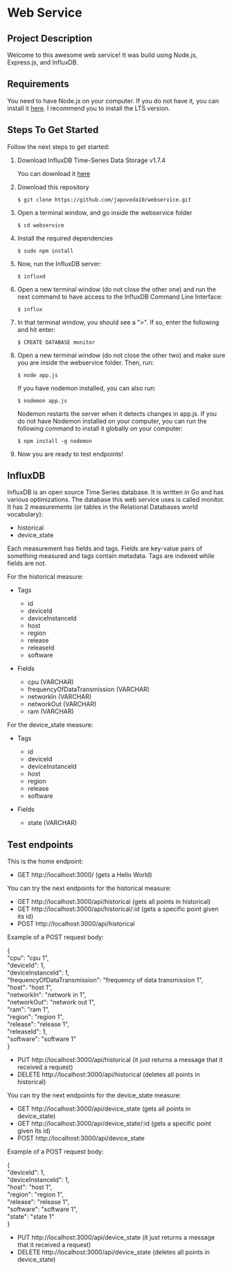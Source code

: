 # Web Service

## Project Description

Welcome to this awesome web service! It was build using Node.js, Express.js, and InfluxDB.

## Requirements

You need to have Node.js on your computer. If you do not have it, you can install it [here](https://nodejs.org/es/). I recommend you to install the LTS version.

## Steps To Get Started

Follow the next steps to get started:

1. Download InfluxDB Time-Series Data Storage v1.7.4

    You can download it [here](https://portal.influxdata.com/downloads/)

2. Download this repository

    `$ git clone https://github.com/japoveda10/webservice.git`

3. Open a terminal window, and go inside the webservice folder

    `$ cd webservice`

4. Install the required dependencies

    `$ sudo npm install`

5. Now, run the InfluxDB server:

    `$ influxd`

6. Open a new terminal window (do not close the other one) and run the next command to have access to the InfluxDB Command Line Interface:

    `$ influx`
    
7. In that terminal window, you should see a ">". If so, enter the following and hit enter:

    `$ CREATE DATABASE monitor`

8. Open a new terminal window (do not close the other two) and make sure you are inside the webservice folder. Then, run:

    `$ node app.js`
    
    If you have nodemon installed, you can also run:
    
    `$ nodemon app.js`
    
    Nodemon restarts the server when it detects changes in app.js. If you do not have Nodemon installed on your computer, you can run the following command to install it globally on your computer:
    
    `$ npm install -g nodemon`

9. Now you are ready to test endpoints!

## InfluxDB

InfluxDB is an open source Time Series database. It is written in Go and has various optimizations. The database this web service uses is called monitor. It has 2 measurements (or tables in the Relational Databases world vocabulary):

- historical
- device_state

Each measurement has fields and tags. Fields are key-value pairs of something measured and tags contain metadata. Tags are indexed while fields are not.

For the historical measure:

- Tags

    - id
    - deviceId
    - deviceInstanceId
    - host
    - region
    - release
    - releaseId
    - software
    
- Fields

    - cpu (VARCHAR)
    - frequencyOfDataTransmission (VARCHAR)
    - networkIn (VARCHAR)
    - networkOut (VARCHAR)
    - ram (VARCHAR)
    
For the device_state measure:

- Tags

    - id
    - deviceId
    - deviceInstanceId
    - host
    - region
    - release
    - software
    
- Fields

    - state (VARCHAR)

## Test endpoints

This is the home endpoint:

* GET http://localhost:3000/ (gets a Hello World)

You can try the next endpoints for the historical measure:

* GET http://localhost:3000/api/historical (gets all points in historical)
* GET http://localhost:3000/api/historical/:id (gets a specific point given its id)
* POST http://localhost:3000/api/historical

Example of a POST request body:

{<br />
    "cpu": "cpu 1",<br />
    "deviceId": 1,<br />
    "deviceInstanceId": 1,<br />
    "frequencyOfDataTransmission": "frequency of data transmission 1",<br />
    "host": "host 1",<br />
    "networkIn": "network in 1",<br />
    "networkOut": "network out 1",<br />
    "ram": "ram 1",<br />
    "region": "region 1",<br />
    "release": "release 1",<br />
    "releaseId": 1,<br />
    "software": "software 1"<br />
}

* PUT http://localhost:3000/api/historical (it just returns a message that it received a request)
* DELETE http://localhost:3000/api/historical (deletes all points in historical)


You can try the next endpoints for the device_state measure:

* GET http://localhost:3000/api/device_state (gets all points in device_state)
* GET http://localhost:3000/api/device_state/:id (gets a specific point given its id)
* POST http://localhost:3000/api/device_state

Example of a POST request body:

{<br />
    "deviceId": 1,<br />
    "deviceInstanceId": 1,<br />
    "host": "host 1",<br />
    "region": "region 1",<br />
    "release": "release 1",<br />
    "software": "software 1",<br />
    "state": "state 1"<br />
}

* PUT http://localhost:3000/api/device_state (it just returns a message that it received a request)
* DELETE http://localhost:3000/api/device_state (deletes all points in device_state)

